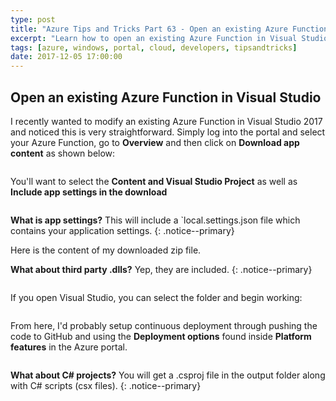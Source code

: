 ```yaml
---
type: post
title: "Azure Tips and Tricks Part 63 - Open an existing Azure Function in Visual Studio"
excerpt: "Learn how to open an existing Azure Function in Visual Studio"
tags: [azure, windows, portal, cloud, developers, tipsandtricks]
date: 2017-12-05 17:00:00
---
```



## Open an existing Azure Function in Visual Studio

I recently wanted to modify an existing Azure Function in Visual Studio 2017 and noticed this is very straightforward. Simply log into the portal and select your Azure Function, go to **Overview** and then click on **Download app content** as shown below: 

<img :src="$withBase('/files/azvsblog1.png')">

You'll want to select the **Content and Visual Studio Project** as well as **Include app settings in the download**

<img :src="$withBase('/files/azvsblog2.png')">

**What is app settings?** This will include a `local.settings.json file which contains your application settings. 
{: .notice--primary}

Here is the content of my downloaded zip file. 

**What about third party .dlls?** Yep, they are included. 
{: .notice--primary}

<img :src="$withBase('/files/azvsblog3.png')">

If you open Visual Studio, you can select the folder and begin working: 

<img :src="$withBase('/files/azvsblog4.png')">

From here, I'd probably setup continuous deployment through pushing the code to GitHub and using the **Deployment options** found inside **Platform features** in the Azure portal. 

<img :src="$withBase('/files/azvsblog5.png')">

**What about C# projects?** You will get a .csproj file in the output folder along with C# scripts (csx files). 
{: .notice--primary}
